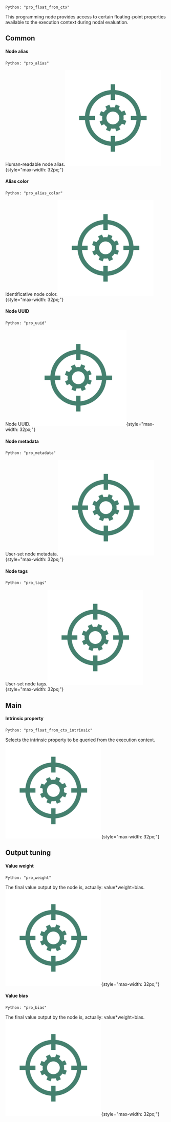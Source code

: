 `Python: "pro_float_from_ctx"`

This programming node provides access to certain floating-point properties available to the execution context during nodal evaluation.
## Common

#### Node alias
`Python: "pro_alias"`

Human-readable node alias.![Icon](pro_float_from_ctx_swatch.png "Icon"){style="max-width: 32px;"}


#### Alias color
`Python: "pro_alias_color"`

Identificative node color.![Icon](pro_float_from_ctx_swatch.png "Icon"){style="max-width: 32px;"}


#### Node UUID
`Python: "pro_uuid"`

Node UUID.![Icon](pro_float_from_ctx_swatch.png "Icon"){style="max-width: 32px;"}


#### Node metadata
`Python: "pro_metadata"`

User-set node metadata.![Icon](pro_float_from_ctx_swatch.png "Icon"){style="max-width: 32px;"}


#### Node tags
`Python: "pro_tags"`

User-set node tags.![Icon](pro_float_from_ctx_swatch.png "Icon"){style="max-width: 32px;"}


## Main

#### Intrinsic property
`Python: "pro_float_from_ctx_intrinsic"`

Selects the intrinsic property to be queried from the execution context.![Icon](pro_float_from_ctx_swatch.png "Icon"){style="max-width: 32px;"}


## Output tuning

#### Value weight
`Python: "pro_weight"`

The final value output by the node is, actually: value*weight+bias.![Icon](pro_float_from_ctx_swatch.png "Icon"){style="max-width: 32px;"}


#### Value bias
`Python: "pro_bias"`

The final value output by the node is, actually: value*weight+bias.![Icon](pro_float_from_ctx_swatch.png "Icon"){style="max-width: 32px;"}


